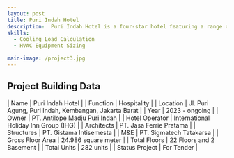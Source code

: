 ```yaml
---
layout: post
title: Puri Indah Hotel
description:  Puri Indah Hotel is a four-star hotel featuring a range of top-tier facilities including a ballroom, swimming pool, meeting rooms, a restaurant, and more. The hotel boasts 22 floors and 2 basements, offering 282 rooms. It is designed with three chillers with a total capacity of 540 RT and utilizes a DOAS (Dedicated Outdoor Air System) to pre-treat fresh air for optimal indoor air quality. It also use heat exchanger to transfer heat from toilet exhaust and transfer it to DOAS. With a total gross floor area of 24,986 square meters, Puri Indah Hotel is designed to provide a modern and comfortable experience for both business and leisure travelers.
skills: 
  - Cooling Load Calculation
  - HVAC Equipment Sizing

main-image: /project3.jpg
---
```


## Project Building Data

| Name | Puri Indah Hotel |
| Function | Hospitality |
| Location | Jl. Puri Agung, Puri Indah, Kembangan, Jakarta Barat |
| Year | 2023 - ongoing |
| Owner | PT. Antilope Madju Puri Indah |
| Hotel Operator | International Holiday Inn Group (IHG) |
| Architects | PT. Jasa Ferrie Pratama |
| Structures | PT. Gistama Intisemesta |
| M&E | PT. Sigmatech Tatakarsa |
| Gross Floor Area | 24.986 square meter |
| Total Floors | 22 Floors and 2 Basement |
| Total Units | 282 units |
| Status Project | For Tender |




